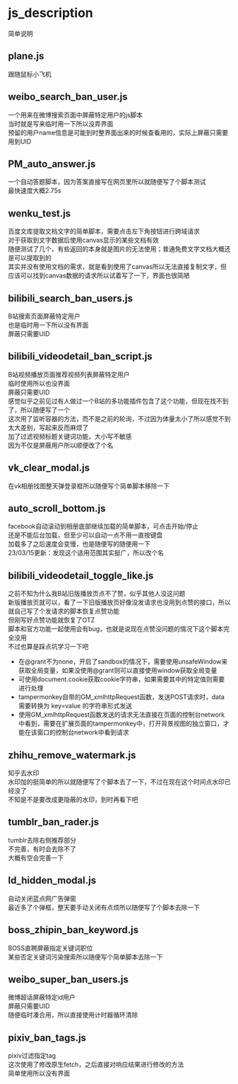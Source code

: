 # js_description
简单说明



## plane.js
跟随鼠标小飞机

## weibo_search_ban_user.js
一个用来在微博搜索页面中屏蔽特定用户的js脚本  
当时就是写来临时用一下所以没弄界面  
预留的用户name信息是可能到时整界面出来的时候查看用的，实际上屏蔽只需要用到UID

## PM_auto_answer.js
一个自动答题脚本，因为答案直接写在网页里所以就随便写了个脚本测试  
最快速度大概2.75s

## wenku_test.js
百度文库提取文档文字的简单脚本，需要点击左下角按钮进行跨域请求  
对于获取到文字数据后使用canvas显示的某些文档有效  
随便测试了几个，有些返回的本身就是图片的无法使用；普通免费文字文档大概还是可以提取到的  
其实并没有使用文档的需求，就是看到使用了canvas所以无法直接复制文字，但应该可以找到canvas数据的请求所以试着写了一下，界面也很简陋

## bilibili_search_ban_users.js
B站搜索页面屏蔽特定用户  
也是临时用一下所以没有界面  
屏蔽只需要UID  

## bilibili_videodetail_ban_script.js
B站视频播放页面推荐视频列表屏蔽特定用户  
临时使用所以也没界面  
屏蔽只需要UID  
感觉似乎之前见过有人做过一个B站的多功能插件包含了这个功能，但现在找不到了，所以随便写了一个  
这次用了监听容器的方法，而不是之前的轮询，不过因为体量太小了所以感觉不到太大差别，写起来反而麻烦了  
加了过滤视频标题关键词功能，大小写不敏感  
因为不仅是屏蔽用户所以顺便改了个名


## vk_clear_modal.js
在vk相册找图整天弹登录框所以随便写个简单脚本移除一下

## auto_scroll_bottom.js
facebook自动滚动到相册底部继续加载的简单脚本，可点击开始/停止  
还是不能后台加载，但至少可以自动一点不用一直按键盘  
加载多了之后速度会变慢，也是随便写的随便用一下  
23/03/15更新：发现这个适用范围其实挺广，所以改个名

## bilibili_videodetail_toggle_like.js
之前不知为什么我B站旧版播放页点不了赞，似乎其他人没这问题  
新版播放页就可以，看了一下旧版播放页好像没发请求也没用到点赞的接口，所以就自己写了个发请求的脚本恢复点赞功能  
但刚写好点赞功能就恢复了OTZ  
脚本和官方功能一起使用会有bug，也就是说现在点赞没问题的情况下这个脚本完全没用  
不过也算是踩点坑学习一下吧  
- 在@grant不为none，开启了sandbox的情况下，需要使用unsafeWindow来获取全局变量，如果没使用@grant则可以直接使用window获取全局变量  
- 可使用document.cookie获取cookie字符串，如果需要其中的特定值则需要进行处理  
- tampermonkey自带的GM_xmlhttpRequest函数，发送POST请求时，data需要转换为 key=value 的字符串形式发送  
- 使用GM_xmlhttpRequest函数发送的请求无法直接在页面的控制台network中看到，需要在扩展页面的tampermonkey中，打开背景视图的独立窗口，才能在该窗口的控制台network中看到请求

## zhihu_remove_watermark.js  
知乎去水印  
水印加的挺简单的所以就随便写了个脚本去了一下，不过在现在这个时间点水印已经没了  
不知是不是要改成更隐蔽的水印，到时再看下吧  

## tumblr_ban_rader.js
tumblr去除右侧推荐部分  
不完善，有时会去除不了  
大概有空会完善一下

## ld_hidden_modal.js
自动关闭蓝点网广告弹窗  
最近多了个弹框，整天要手动关闭有点烦所以随便写了个脚本去除一下

## boss_zhipin_ban_keyword.js
BOSS直聘屏蔽指定关键词职位  
某些否定关键词污染搜索所以随便写个简单脚本去除一下

## weibo_super_ban_users.js  
微博超话屏蔽特定id用户  
屏蔽只需要UID  
随便临时凑合用，所以直接使用计时器循环清除

## pixiv_ban_tags.js
pixiv过滤指定tag  
这次使用了修改原生fetch，之后直接对响应结果进行修改的方法  
简单使用所以没有界面  




